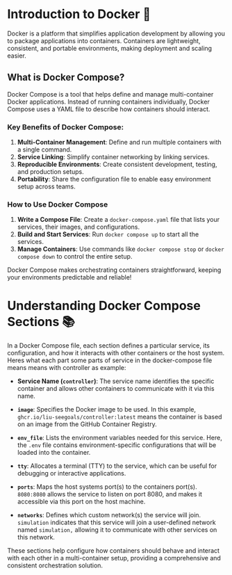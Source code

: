# Introduction to Docker 🐳

Docker is a platform that simplifies application development by allowing you to package applications into containers. Containers are lightweight, consistent, and portable environments, making deployment and scaling easier.

## What is Docker Compose?

Docker Compose is a tool that helps define and manage multi-container Docker applications. Instead of running containers individually, Docker Compose uses a YAML file to describe how containers should interact.

### Key Benefits of Docker Compose:

1. **Multi-Container Management**: Define and run multiple containers with a single command.
2. **Service Linking**: Simplify container networking by linking services.
3. **Reproducible Environments**: Create consistent development, testing, and production setups.
4. **Portability**: Share the configuration file to enable easy environment setup across teams.

### How to Use Docker Compose

1. **Write a Compose File**: Create a `docker-compose.yaml` file that lists your services, their images, and configurations.
2. **Build and Start Services**: Run `
docker compose up
` to start all the services.
3. **Manage Containers**: Use commands like `
docker compose stop
` or `
docker compose down
` to control the entire setup.

Docker Compose makes orchestrating containers straightforward, keeping your environments predictable and reliable!

# Understanding Docker Compose Sections 📚

In a Docker Compose file, each section defines a particular service, its configuration, and how it interacts with other containers or the host system. Heres what each part some parts of service in the docker-compose file means means with controller as example:

- **Service Name (`controller`)**: The service name identifies the specific container and allows other containers to communicate with it via this name.

- **`image`**: Specifies the Docker image to be used. In this example, `ghcr.io/liu-seegoals/controller:latest` means the container is based on an image from the GitHub Container Registry.

- **`env_file`**: Lists the environment variables needed for this service. Here, the `.env` file contains environment-specific configurations that will be loaded into the container.

- **`tty`**: Allocates a terminal (TTY) to the service, which can be useful for debugging or interactive applications.

- **`ports`**: Maps the host systems port(s) to the containers port(s). `8080:8080` allows the service to listen on port 8080, and makes it accessible via this port on the host machine.

- **`networks`**: Defines which custom network(s) the service will join. `simulation` indicates that this service will join a user-defined network named `simulation,` allowing it to communicate with other services on this network.

These sections help configure how containers should behave and interact with each other in a multi-container setup, providing a comprehensive and consistent orchestration solution.

